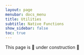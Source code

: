```yaml
---
layout: page
menubar: docs_menu
title: Utilities
subtitle: Native Functions
show_sidebar: false
toc: true
---
```


This page is 🚧 under construction 🚧
